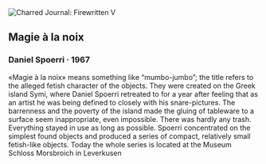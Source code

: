 <div class="artwork-of-the-day">
  <div class="container">
    <div class="img-wrapper">
      <img
        src="https://uploads3.wikiart.org/images/daniel-spoerri/magie-la-noix-1967.jpg"
        alt="Charred Journal: Firewritten V" />
    </div>
    <div class="artwork-detail">
      <div class="artwork-origin"> 
        <h2 class="artwork-name">Magie à la noix</h2>
        <h3 class="artist">
          Daniel Spoerri
                    ·  1967
        </h3>
      </div>
      <p class="description">
        <span class="artwork-description-text ng-binding" ng-bind-html="viewModel.ArtworkOfTheDay.Description | unsafe"> «Magie à la noix» means something like “mumbo-jumbo”; the title refers to the alleged fetish character of the objects. They were created on the Greek island Symi, where Daniel Spoerri retreated to for a year after feeling that as an artist he was being defined to closely with his snare-pictures. The barrenness and the poverty of the island made the gluing of tableware to a surface seem inappropriate, even impossible. There was hardly any trash. Everything stayed in use as long as possible. Spoerri concentrated on the simplest found objects and produced a series of compact, relatively small fetish-like objects. Today the whole series is located at the Museum Schloss Morsbroich in Leverkusen</span>
                        <div class="text-shadow-container" ng-show="showShadow" style=""></div>
      </p>
    </div>
  </div>

</div>
